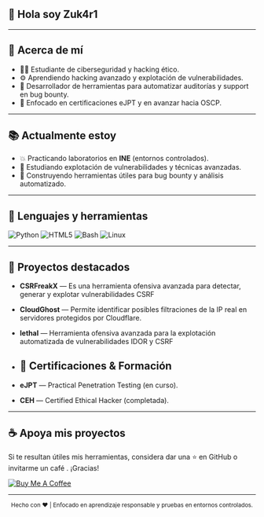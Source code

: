 ## 👋 Hola soy Zuk4r1 

---

## 🔎 Acerca de mí
- 🧑‍💻 Estudiante de ciberseguridad y hacking ético.  
- ⚙️ Aprendiendo hacking avanzado y explotación de vulnerabilidades.  
- 🚀 Desarrollador de herramientas para automatizar auditorías y support en bug bounty.  
- 🎯 Enfocado en certificaciones eJPT y en avanzar hacia OSCP.

---

## 📚 Actualmente estoy
- 💥 Practicando laboratorios en **INE** (entornos controlados).  
- 🧠 Estudiando explotación de vulnerabilidades y técnicas avanzadas.  
- 🧰 Construyendo herramientas útiles para bug bounty y análisis automatizado.

---

## 🧰 Lenguajes y herramientas
<p>
  <img alt="Python" src="https://img.shields.io/badge/Python-3670A0?style=for-the-badge&logo=python&logoColor=ffdd54">
  <img alt="HTML5" src="https://img.shields.io/badge/HTML5-E34F26?style=for-the-badge&logo=html5&logoColor=white">
  <img alt="Bash" src="https://img.shields.io/badge/Bash-121011?style=for-the-badge&logo=gnu-bash&logoColor=white">
  <img alt="Linux" src="https://img.shields.io/badge/Linux-FCC624?style=for-the-badge&logo=linux&logoColor=black">
</p>

---

## 🚀 Proyectos destacados

- **CSRFreakX** — Es una herramienta ofensiva avanzada para detectar, generar y explotar vulnerabilidades CSRF
- **CloudGhost** — Permite identificar posibles filtraciones de la IP real en servidores protegidos por Cloudflare.
- **lethal** — Herramienta ofensiva avanzada para la explotación automatizada de vulnerabilidades IDOR y CSRF

- ## 🏅 Certificaciones & Formación
- **eJPT** — Practical Penetration Testing (en curso).  
- **CEH** — Certified Ethical Hacker (completada).

---

## ☕ Apoya mis proyectos
Si te resultan útiles mis herramientas, considera dar una ⭐ en GitHub o invitarme un café . ¡Gracias!

[![Buy Me A Coffee](https://img.shields.io/badge/Buy_Me_A_Coffee-FFDD00?style=for-the-badge&logo=buy-me-a-coffee&logoColor=black)](https://buymeacoffee.com/investigacq)

---

<p align="center">
  <sub>Hecho con ❤️ | Enfocado en aprendizaje responsable y pruebas en entornos controlados.</sub>
</p>

